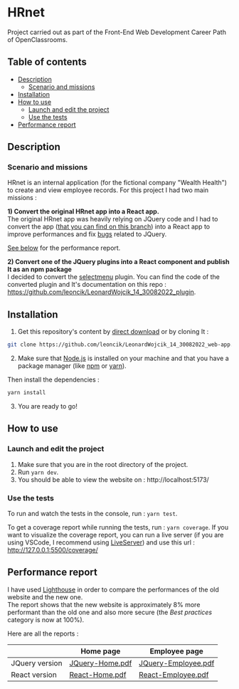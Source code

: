 # HRnet

Project carried out as part of the Front-End Web Development Career Path of OpenClassrooms.

## Table of contents

-   [Description](#description)
    -   [Scenario and missions](#scenario-and-missions)
-   [Installation](#installation)
-   [How to use](#how-to-use)
    -   [Launch and edit the project](#launch-and-edit-the-project)
    -   [Use the tests](#use-the-tests)
-   [Performance report](#performance-report)

## Description

### Scenario and missions

HRnet is an internal application (for the fictional company "Wealth Health") to create and view employee records. For this project I had two main missions :

**1) Convert the original HRnet app into a React app.**  
The original HRnet app was heavily relying on JQuery code and I had to convert the app ([that you can find on this branch](https://github.com/leoncik/LeonardWojcik_14_30082022_web-app/tree/hrnet-jquery-version)) into a React app to improve performances and fix [bugs](https://github.com/OpenClassrooms-Student-Center/P12_Front-end/issues) related to JQuery.

[See below](#performance-report) for the performance report.

**2) Convert one of the JQuery plugins into a React component and publish It as an npm package**  
I decided to convert the [selectmenu](https://github.com/jquery/jquery-ui/blob/main/ui/widgets/selectmenu.js) plugin. You can find the code of the converted plugin and It's documentation on this repo : https://github.com/leoncik/LeonardWojcik_14_30082022_plugin.

## Installation

1. Get this repository's content by [direct download](https://github.com/leoncik/LeonardWojcik_14_30082022_web-app/archive/refs/heads/main.zip) or by cloning It :

```sh
git clone https://github.com/leoncik/LeonardWojcik_14_30082022_web-app.git
```

2. Make sure that [Node.js](https://nodejs.org/en/) is installed on your machine and that you have a package manager (like [npm](https://www.npmjs.com/) or [yarn](https://yarnpkg.com/)).

Then install the dependencies :

```sh
yarn install
```

3. You are ready to go!

## How to use

### Launch and edit the project

1. Make sure that you are in the root directory of the project.
2. Run `yarn dev`.
3. You should be able to view the website on : http://localhost:5173/

### Use the tests

To run and watch the tests in the console, run : `yarn test`.

To get a coverage report while running the tests, run : `yarn coverage`. If you want to visualize the coverage report, you can run a live server (if you are using VSCode, I recommend using [LiveServer](https://marketplace.visualstudio.com/items?itemName=ritwickdey.LiveServer)) and use this url : http://127.0.0.1:5500/coverage/

## Performance report

I have used [Lighthouse](https://developer.chrome.com/docs/lighthouse/overview/) in order to compare the performances of the old website and the new one.  
The report shows that the new website is approximately 8% more performant than the old one and also more secure (the _Best practices_ category is now at 100%).

Here are all the reports :

|                | Home page | Employee page |
| -------------- | --------- | ------------- |
| JQuery version | [JQuery-Home.pdf](https://github.com/leoncik/LeonardWojcik_14_30082022_web-app/files/9683855/JQuery-Home.pdf)    | [JQuery-Employee.pdf](https://github.com/leoncik/LeonardWojcik_14_30082022_web-app/files/9683849/JQuery-Employee.pdf)        |
| React version  | [React-Home.pdf](https://github.com/leoncik/LeonardWojcik_14_30082022_web-app/files/9683858/React-Home.pdf)    | [React-Employee.pdf](https://github.com/leoncik/LeonardWojcik_14_30082022_web-app/files/9683857/React-Employee.pdf)        |

